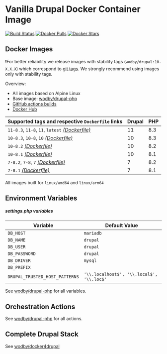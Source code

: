 # Vanilla Drupal Docker Container Image

[![Build Status](https://github.com/wodby/drupal/workflows/Build%20docker%20image/badge.svg)](https://github.com/wodby/drupal/actions)
[![Docker Pulls](https://img.shields.io/docker/pulls/wodby/drupal.svg)](https://hub.docker.com/r/wodby/drupal)
[![Docker Stars](https://img.shields.io/docker/stars/wodby/drupal.svg)](https://hub.docker.com/r/wodby/drupal)

## Docker Images

❗For better reliability we release images with stability tags (`wodby/drupal:10-X.X.X`) which correspond
to [git tags](https://github.com/wodby/drupal/releases). We strongly recommend using images only with stability tags.

Overview:

- All images based on Alpine Linux
- Base image: [wodby/drupal-php](https://github.com/wodby/drupal-php)
- [GitHub actions builds](https://github.com/wodby/drupal/actions)
- [Docker Hub](https://hub.docker.com/r/wodby/drupal)

| Supported tags and respective `Dockerfile` links                                                             | Drupal | PHP |
|--------------------------------------------------------------------------------------------------------------|--------|-----|
| `11-8.3`, `11-8`, `11`, `latest` [_(Dockerfile)_](https://github.com/wodby/drupal/tree/master/11/Dockerfile) | 11     | 8.3 |
| `10-8.3`, `10-8`, `10` [_(Dockerfile)_](https://github.com/wodby/drupal/tree/master/10/Dockerfile)           | 10     | 8.3 |
| `10-8.2` [_(Dockerfile)_](https://github.com/wodby/drupal/tree/master/10/Dockerfile)                         | 10     | 8.2 |
| `10-8.1` [_(Dockerfile)_](https://github.com/wodby/drupal/tree/master/10/Dockerfile)                         | 10     | 8.1 |
| `7-8.2`, `7-8`, `7` [_(Dockerfile)_](https://github.com/wodby/drupal/tree/master/7/Dockerfile)               | 7      | 8.2 |
| `7-8.1` [_(Dockerfile)_](https://github.com/wodby/drupal/tree/master/7/Dockerfile)                           | 7      | 8.1 |

All images built for `linux/amd64` and `linux/arm64`

## Environment Variables

##### settings.php variables

| Variable                       | Default Value                             |
|--------------------------------|-------------------------------------------|
| `DB_HOST`                      | `mariadb`                                 |
| `DB_NAME`                      | `drupal`                                  |
| `DB_USER`                      | `drupal`                                  |
| `DB_PASSWORD`                  | `drupal`                                  |
| `DB_DRIVER`                    | `mysql`                                   |
| `DB_PREFIX`                    |                                           |
| `DRUPAL_TRUSTED_HOST_PATTERNS` | `'\\.localhost$', '\\.local$', '\\.loc$'` |

See [wodby/drupal-php](https://github.com/wodby/drupal-php) for all variables.

## Orchestration Actions

See [wodby/drupal-php](https://github.com/wodby/drupal-php) for all actions.

## Complete Drupal Stack

See [wodby/docker4drupal](https://github.com/wodby/docker4drupal)

